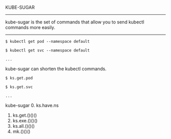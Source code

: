 KUBE-SUGAR

---

kube-sugar is the set of commands that allow you to send kubectl commands more easily.

---

```
$ kubectl get pod --namespace default

$ kubectl get svc --namespace default

...
```

kube-sugar can shorten the kubectl commands.

```
$ ks.get.pod

$ ks.get.svc

...
```

kube-sugar
 0. ks.have.ns
 1. ks.get.()()()
 2. ks.exe.()()()
 4. ks.all.()()()
 3. mk.()()()
 
